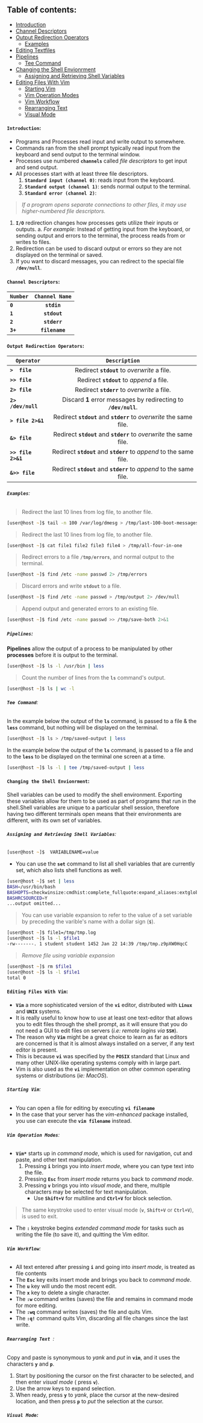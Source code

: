 
## **Table of contents**:
  - [Introduction](#introduction)
  - [Channel Descriptors](#channel-descriptors)
  - [Output Redirection Operators](#output-redirection)
  	- [Examples](examples)
  - [Editing Textfiles](#editing-textfiles)
  - [Pipelines](#pipelines)
  	- [Tee Command](#tee-command)
  - [Changing the Shell Envionrment](#pipelines)
  	- [Assigning and Retrieving Shell Variables](#assigning-and-retrieving-shell-variables)
  - [Editing Files With Vim](#editing-files-with-vim)
  	- [Starting Vim](#starting-vim)
  	- [Vim Operation Modes](#vim-operation-modes)
  	- [Vim Workflow](#vim-workflow)
  	- [Rearranging Text](#rearranging-text)
  	- [Visual Mode](#visual-mode)

  

#### **`Introduction`:**

- Programs and Processes read input and write output to somewhere. 
- Commands ran from the shell prompt typically read input from the keyboard and send output to the terminal window.
- Processes use numbered **`channels`** called *file descriptors* to get input and send output. 
- All processes start with at least three file descriptors. 
	1. **`Standard input (channel 0)`**:  reads input from the keyboard. 
	2. **`Standard output (channel 1)`**:  sends normal output to the terminal. 
	3. **`Standard error (channel 2)`**:  

> *If a program opens separate connections to other files, it may use higher-numbered file descriptors.*

1. **`I/O`** redirection changes how processes gets utilize their inputs or outputs. 
	a. *For example*: Instead of getting input from the keyboard, or sending output and errors to the terminal, the process reads from or writes to files.
2. Redirection can be used to discard output or errors so they are not displayed on the
terminal or saved.
3. If you want to discard messages, you can redirect to the special file **`/dev/null`**. 

#### **`Channel Descriptors`:**
|**`Number`**|  **`Channel Name`**      | 
|------------|:------------------------:|  
| **`0`**    | **`stdin`**              | 
| **`1`**    | **`stdout`**             |   
| **`2`**    | **`stderr`**             |
| **`3+`**   | **`filename`**           |

#### **`Output Redirection Operators`:**
|         **`Operator`** |     **`Description`**                                                | 
|------------------------|:--------------------------------------------------------------------:|  
| **`>  file`**          | Redirect **`stdout`** to *overwrite* a file.                         | 
| **`>> file`**          | Redirect **`stdout`** to *append* a file.                            |   
| **`2> file`**          | Redirect **`stderr`** to *overwrite* a file.                         |
| **`2> /dev/null`**     | Discard **1** error messages by redirecting to **`/dev/null`**.      | 
| **`> file 2>&1`**      | Redirect **`stdout`** and **`stderr`** to *overwrite* the same file. | 
| **`&> file`**          | Redirect **`stdout`** and **`stderr`** to *overwrite* the same file. | 
| **`>> file 2>&1`**     | Redirect **`stdout`** and **`stderr`** to *append* to the same file. |   
| **`&>> file`**         | Redirect **`stdout`** and **`stderr`** to *append* to the same file. |

###### **`Examples`**:
> Redirect the last 10 lines from log file, to another file.

```zsh
[user@host ~]$ tail -n 100 /var/log/dmesg > /tmp/last-100-boot-messages
```
> Redirect the last 10 lines from log file, to another file.

```zsh
[user@host ~]$ cat file1 file2 file3 file4 > /tmp/all-four-in-one
```
> Redirect errors to a file **`/tmp/errors`**, and normal output to the terminal.

```zsh
[user@host ~]$ find /etc -name passwd 2> /tmp/errors
```
> Discard errors and write **`stdout`** to a file.

```zsh
[user@host ~]$ find /etc -name passwd > /tmp/output 2> /dev/null
```
> Append output and generated errors to an existing file.

```zsh
[user@host ~]$ find /etc -name passwd >> /tmp/save-both 2>&1
```
##### **`Pipelines`**:

**Pipelines** allow the output of a process to be manipulated by other **processes** before it is output to the terminal.

```zsh
[user@host ~]$ ls -l /usr/bin | less
```
> Count the number of lines from the **`ls`** command's output.

```zsh
[user@host ~]$ ls | wc -l
```

######  **`Tee Command`**:
In the example below the output of the **`ls`** command, is passed to a file &  the **`less`** command, but nothing will be displayed on the terminal.

```zsh
[user@host ~]$ ls > /tmp/saved-output | less
```

In the example below the output of the **`ls`** command, is passed to a file and to the **`less`** to be
displayed on the terminal one screen at a time.

```zsh
[user@host ~]$ ls -l | tee /tmp/saved-output | less
```

#### **`Changing the Shell Envionrment`**:

Shell variables can be used to modify the shell environment. Exporting these variables allow for them to be used as part of programs that run in the shell.Shell variables are unique to a particular shell session, therefore having two different terminals open means that their environments are different, with its own set of variables.

###### **`Assigning and Retrieving Shell Variables`**:

```zsh
[user@host ~]$  VARIABLENAME=value
```
- You can use the **`set`** command to list all shell variables that are currently set, which also lists shell functions as well.

```zsh
[user@host ~]$ set | less
BASH=/usr/bin/bash 
BASHOPTS=checkwinsize:cmdhist:complete_fullquote:expand_aliases:extglob:extquote:force_fignore:histappend:interactive_comments:progcomp:promptvars:sourcepath 
BASHRCSOURCED=Y
...output omitted...
```
> You can use variable expansion to refer to the value of a set variable by preceding the varible's name with a dollar sign (**`$`**). 
```zsh
[user@host ~]$ file1=/tmp/tmp.log
[user@host ~]$ ls -l $file1
-rw-------. 1 student student 1452 Jan 22 14:39 /tmp/tmp.z9pXW0HqcC 
```
> *Remove file using variable expansion*
```zsh
[user@host ~]$ rm $file1
[user@host ~]$ ls -l $file1
total 0
```

#### **`Editing Files With Vim`**:

- **`Vim`** a more sophisticated version of the **`vi`** editor, distributed with **`Linux`** and **`UNIX`** systems. 
- It is really useful to know how to use at least one text-editor that allows you to edit files through the shell prompt, as it will ensure that you do not need a GUI to edit files on servers (*i.e: remote logins via* **`SSH`**).
- The reason why **`Vim`** might be a great choice to learn as far as editors are concerned is that it is almost always installed on a server, if any text editor is present. 
- This is because **`vi`** was specified by the **`POSIX`** standard that Linux and many other UNIX-like operating systems comply with in large part.
- Vim is also used as the **`vi`** implementation on other common operating systems or distributions (*ie: MacOS*). 

###### **`Starting Vim`**:
- You can open a file for editing by executing **`vi filename`**
- In the case that your server has the *vim-enhanced* package installed, you use can execute the **`vim filename`** instead.

###### **`Vim Operation Modes`**:
- **`Vim*`** starts up in *command mode*, which is used for navigation, cut and paste, and other text manipulation. 
	1. Pressing **`i`** brings you into *insert mode*, where you can type text into the file.
	2. Pressing **`Esc`** from *insert mode* returns you back to *command mode*.
	3. Pressing **`v`** brings you into *visual mode*, and there, multiple characters may be selected for text manipulation. 
		- Use **`Shift+V`** for multiline and **`Ctrl+V`** for block selection. 

> The same keystroke used to enter visual mode (**`v`**, **`Shift+V`** or **`Ctrl+V`**), is used to exit.

- The **`:`** keystroke begins *extended command mode* for tasks such as writing the file (to save it), and quitting the Vim editor.

###### **`Vim Workflow`**:
- All text entered after pressing **`i`** and going into *insert mode*, is treated as file contents  
- The **`Esc`** key exits insert mode and brings you back to *command mode*. 
- The **`u`** key will undo the most recent edit. 
- The **`x`** key to delete a single character. 
- The **`:w`** command writes (saves) the file and remains in command mode for more editing. 
- The **`:wq`** command writes (saves) the file and quits Vim. 
- The **`:q!`** command quits Vim, discarding all file changes since the last write.

###### **`Rearranging Text `**:

Copy and paste is synonymous to *yank* and *put* in **`vim`**, and it uses the characters **`y`** and **`p`**. 
1. Start by positioning the cursor on the first character to be selected, and then enter *visual mode* ( press **`v`**). 
2. Use the arrow keys to expand selection. 
3. When ready, press **`y`** to *yank*, place the cursor at the new-desired location, and then press **`p`** to *put* the selection at the cursor.

##### **`Visual Mode`**:







